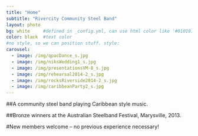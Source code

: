 ```yaml
---
title: "Home"
subtitle: "Rivercity Community Steel Band"
layout: photo
bg: white     #defined in _config.yml, can use html color like '#010101'
color: black  #text color
#no style, so we can position stuff. style: 
carousel:
  - image: /img/qpacDance_s.jpg
  - image: /img/niksWedding1_s.jpg
  - image: /img/presentationsVM-8_s.jpg
  - image: /img/rehearsal2014-2_s.jpg
  - image: /img/rocksRiverside2014-2_s.jpg
  - image: /img/caribbeanParty2_s.jpg
---
```

<div class="row">
  <div class="col-md-10"></div>
  <div class="col-md-2">
    <div class="fb-follow" data-href="https://www.facebook.com/pages/Rivercity-Steel-Band/168384063371031?fref=ts"    data-layout="standard" data-show-faces="true"></div>
    <div class="g-ytsubscribe" data-channel="Rivercitysteel" data-layout="default" data-count="default"></div>
  </div>
</div>

<div class="container carousel center">
  <div class="flexslider">
    <ul class="slides">
        <li style="display:none">
            <img src="/img/qpacDance_s.jpg">
        </li>
        <li style="display:none">
          <img src="/img/niksWedding1_s.jpg">
        </li>
    </ul>
  </div>
</div>

##A community steel band playing Caribbean style music. 

##Bronze winners at the Australian Steelband Festival, Marysville, 2013.

#New members welcome – no previous experience necessary!
